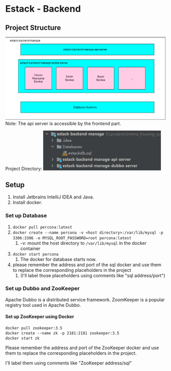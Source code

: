 # Estack - Backend
## Project Structure 
![](doc/readme/2022-01-14-20-35-19.png)
Note: The api server is accessible by the frontend part.

Project Directory:
![](doc/readme/2022-01-14-20-37-17.png)
## Setup
1. Install Jetbrains IntelliJ IDEA and Java.
2. Install docker.
### Set up Database
1. `docker pull percona:latest`
2. `docker create --name percona -v <host directory>:/var/lib/mysql -p 3306:3306 -e MYSQL_ROOT_PASSWORD=root percona:latest`
   1. -v: mount the host directory to `/var/lib/mysql` in the docker container
3. `docker start percona`
    1. The docker for database starts now.
4. please remember the address and port of the sql docker and use them to replace the corresponding placeholders in the project 
   1. (I'll label those placeholders using comments like "sql address/port")

### Set up Dubbo and ZooKeeper
Apache Dubbo is a distributed service framework.
ZoomKeeper is a popular registry tool used in Apache Dubbo.
#### Set up ZooKeeper using Docker
```
docker pull zookeeper:3.5
docker create --name zk -p 2181:2181 zookeeper:3.5 
docker start zk
```
Please remember the address and port of the ZooKeeper docker and use them to replace the corresponding placeholders in the project.

I'll label them using comments like "ZooKeeper address/sql"
